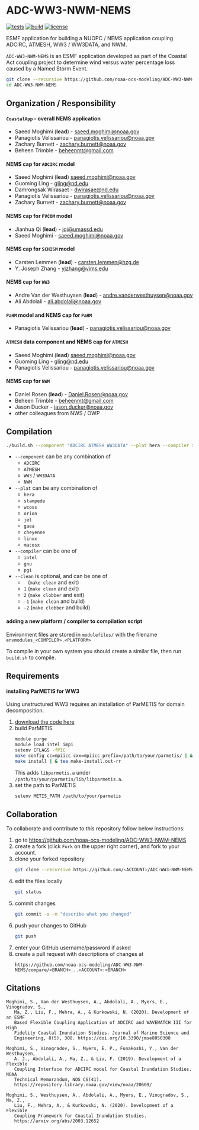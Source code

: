 # ADC-WW3-NWM-NEMS

[![tests](https://github.com/noaa-ocs-modeling/ADC-WW3-NWM-NEMS/workflows/tests/badge.svg)](https://github.com/noaa-ocs-modeling/ADC-WW3-NWM-NEMS/actions?query=workflow%3Atests)
[![build](https://github.com/noaa-ocs-modeling/ADC-WW3-NWM-NEMS/workflows/build/badge.svg)](https://github.com/noaa-ocs-modeling/ADC-WW3-NWM-NEMS/actions?query=workflow%3Abuild)
[![license](https://img.shields.io/github/license/noaa-ocs-modeling/ADC-WW3-NWM-NEMS)](https://creativecommons.org/share-your-work/public-domain/cc0)

ESMF application for building a NUOPC / NEMS application coupling ADCIRC, ATMESH, WW3 / WW3DATA, and NWM.

`ADC-WW3-NWM-NEMS` is an ESMF application developed as part of the Coastal Act coupling project to determine wind versus water percentage loss caused by a Named Storm Event. 

```bash
git clone --recursive https://github.com/noaa-ocs-modeling/ADC-WW3-NWM-NEMS
cd ADC-WW3-NWM-NEMS
```

## Organization / Responsibility

#### `CoastalApp` - overall NEMS application
- Saeed Moghimi (**lead**) - saeed.moghimi@noaa.gov
- Panagiotis Velissariou - panagiotis.velissariou@noaa.gov
- Zachary Burnett - zachary.burnett@noaa.gov
- Beheen Trimble - beheenmt@gmail.com
#### NEMS cap for `ADCIRC` model
- Saeed Moghimi (**lead**) saeed.moghimi@noaa.gov
- Guoming Ling - gling@nd.edu
- Damrongsak Wirasaet - dwirasae@nd.edu
- Panagiotis Velissariou - panagiotis.velissariou@noaa.gov
- Zachary Burnett - zachary.burnett@noaa.gov
#### NEMS cap for `FVCOM` model
- Jianhua Qi (**lead**) - jqi@umassd.edu
- Saeed Moghimi - saeed.moghimi@noaa.gov
#### NEMS cap for `SCHISM` model
- Carsten Lemmen (**lead**) - carsten.lemmen@hzg.de  
- Y. Joseph Zhang - yjzhang@vims.edu
#### NEMS cap for `WW3`
- Andre Van der Westhuysen (**lead**) - andre.vanderwesthuysen@noaa.gov
- Ali Abdolali - ali.abdolali@noaa.gov
#### `PaHM` model and NEMS cap for `PaHM`
- Panagiotis Velissariou (**lead**) - panagiotis.velissariou@noaa.gov
#### `ATMESH` data component and NEMS cap for `ATMESH`
- Saeed Moghimi (**lead**) saeed.moghimi@noaa.gov
- Guoming Ling - gling@nd.edu
- Panagiotis Velissariou - panagiotis.velissariou@noaa.gov
#### NEMS cap for `NWM`
- Daniel Rosen (**lead**) - Daniel.Rosen@noaa.gov
- Beheen Trimble - beheenmt@gmail.com
- Jason Ducker - jason.ducker@noaa.gov
- other colleagues from NWS / OWP

## Compilation

```bash
./build.sh --component "ADCIRC ATMESH WW3DATA" --plat hera --compiler intel --clean -2 
```

- `--component` can be any combination of
    - `ADCIRC`
    - `ATMESH`
    - `WW3` / `WW3DATA`
    - `NWM`
- `--plat` can be any combination of
    - `hera`
    - `stampede`
    - `wcoss`
    - `orion`
    - `jet`
    - `gaea`
    - `cheyenne`
    - `linux`
    - `macosx`
- `--compiler` can be one of
    - `intel`
    - `gnu`
    - `pgi`
- `--clean` is optional, and can be one of
    - ` ` (`make clean` and exit)
    - `1` (`make clean` and exit)
    - `2` (`make clobber` and exit)
    - `-1` (`make clean` and build)
    - `-2` (`make clobber` and build)

#### adding a new platform / compiler to compilation script

Environment files are stored in `modulefiles/` with the filename `envmodules_<COMPILER>.<PLATFORM>`

To compile in your own system you should create a similar file, then run `build.sh` to compile.

## Requirements

#### installing ParMETIS for WW3

Using unstructured WW3 requires an installation of ParMETIS for domain decomposition.

1. [download the code here](http://glaros.dtc.umn.edu/gkhome/metis/parmetis/download)
2. build ParMETIS
    ```bash
    module purge
    module load intel impi
    setenv CFLAGS -fPIC
    make config cc=mpiicc cxx=mpiicc prefix=/path/to/your/parmetis/ | & tee config.out-rr
    make install | & tee make-install.out-rr
    ```
   This adds `libparmetis.a` under `/path/to/your/parmetis/lib/libparmetis.a`.
3. set the path to ParMETIS
    ```bash
    setenv METIS_PATH /path/to/your/parmetis
    ```

## Collaboration

To collaborate and contribute to this repository follow below instructions:

1. go to https://github.com/noaa-ocs-modeling/ADC-WW3-NWM-NEMS
2. create a fork (click `Fork` on the upper right corner), and fork to your account.
3. clone your forked repository
   ```bash
   git clone --recursive https://github.com/<ACCOUNT>/ADC-WW3-NWM-NEMS
   ```
4. edit the files locally
   ```bash
   git status
   ```
5. commit changes
   ```bash
   git commit -a -m "describe what you changed"
   ```
6. push your changes to GitHub
   ```bash
   git push
   ```
7. enter your GitHub username/password if asked
8. create a pull request with descriptions of changes at
   ```
   https://github.com/noaa-ocs-modeling/ADC-WW3-NWM-NEMS/compare/<BRANCH>...<ACCOUNT>:<BRANCH>
   ```

## Citations

```
Moghimi, S., Van der Westhuysen, A., Abdolali, A., Myers, E., Vinogradov, S., 
   Ma, Z., Liu, F., Mehra, A., & Kurkowski, N. (2020). Development of an ESMF 
   Based Flexible Coupling Application of ADCIRC and WAVEWATCH III for High 
   Fidelity Coastal Inundation Studies. Journal of Marine Science and 
   Engineering, 8(5), 308. https://doi.org/10.3390/jmse8050308

Moghimi, S., Vinogradov, S., Myers, E. P., Funakoshi, Y., Van der Westhuysen, 
   A. J., Abdolali, A., Ma, Z., & Liu, F. (2019). Development of a Flexible 
   Coupling Interface for ADCIRC model for Coastal Inundation Studies. NOAA 
   Technical Memorandum, NOS CS(41). 
   https://repository.library.noaa.gov/view/noaa/20609/

Moghimi, S., Westhuysen, A., Abdolali, A., Myers, E., Vinogradov, S., Ma, Z., 
   Liu, F., Mehra, A., & Kurkowski, N. (2020). Development of a Flexible 
   Coupling Framework for Coastal Inundation Studies. 
   https://arxiv.org/abs/2003.12652
```
